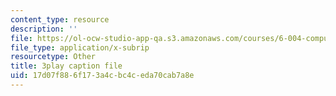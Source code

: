 ```yaml
---
content_type: resource
description: ''
file: https://ol-ocw-studio-app-qa.s3.amazonaws.com/courses/6-004-computation-structures-spring-2017/17d07f886f173a4cbc4ceda70cab7a8e_r6Tk1-jZxzg.srt
file_type: application/x-subrip
resourcetype: Other
title: 3play caption file
uid: 17d07f88-6f17-3a4c-bc4c-eda70cab7a8e
---
```

